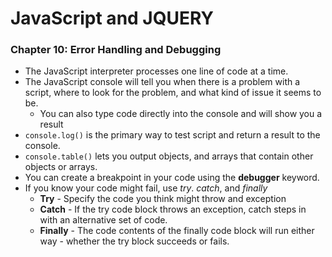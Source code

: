 # JavaScript and JQUERY

### Chapter 10: Error Handling and Debugging

* The JavaScript interpreter processes one line of code at a time.
* The JavaScript console will tell you when there is a problem with a script, where to look for the problem, and what kind of issue it seems to be.
    * You can also type code directly into the console and will show you a result
* `console.log()` is the primary way to test script and return a result to the console.
* `console.table()` lets you output objects, and arrays that contain other objects or arrays.
* You can create a breakpoint in your code using the **debugger** keyword.
* If you know your code might fail, use *try*. *catch*, and *finally*
    * **Try** - Specify the code you think might throw and exception
    * **Catch** - If the try code block throws an exception, catch steps in with an alternative set of code.
    * **Finally** - The code contents of the finally code block will run either way - whether the try block succeeds or fails.

